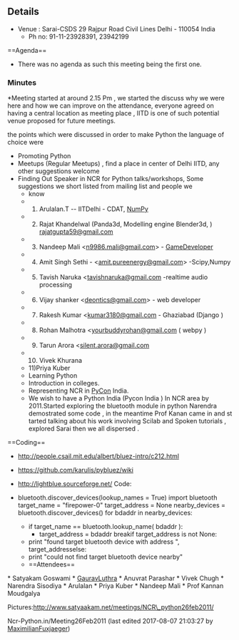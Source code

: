 Details
-------

* Venue : Sarai-CSDS 29 Rajpur Road Civil Lines Delhi - 110054 India 
  + Ph no: 91-11-23928391, 23942199

==Agenda== 

* There was no agenda as such this meeting being the first one.

### Minutes

\*Meeting started at around 2.15 Pm , we started the discuss why we were here and how we can improve on the attendance, everyone agreed on having a central location as meeting place , IITD is one of such potential venue proposed for future meetings. 

the points which were discussed in order to make Python the language of choice were 

* Promoting Python
* Meetups (Regular Meetups) , find a place in center of Delhi IITD, any other suggestions welcome
* Finding Out Speaker in NCR for Python talks/workshops, Some suggestions we short listed from mailing list and people we 
  + know
  + 1) Arulalan.T -- IITDelhi - CDAT, [NumPy](https://github.com/elena/python-wiki-replica/blob/main/reference-technical/NumPy)
  + 2) Rajat Khandelwal (Panda3d, Modelling engine Blender3d, ) [rajatgupta59@gmail.com](mailto:rajatgupta59@gmail.com)
  + 3) Nandeep Mali <[n9986.mali@gmail.com](mailto:n9986.mali@gmail.com)> - [GameDeveloper](/moin/GameDeveloper)
  + 4) Amit Singh Sethi - <[amit.pureenergy@gmail.com](mailto:amit.pureenergy@gmail.com)> -Scipy,Numpy
  + 5) Tavish Naruka <[tavishnaruka@gmail.com](mailto:tavishnaruka@gmail.com) -realtime audio processing
  + 6) Vijay shanker <[deontics@gmail.com](mailto:deontics@gmail.com)> - web developer
  + 7) Rakesh Kumar <[kumar3180@gmail.com](mailto:kumar3180@gmail.com) - Ghaziabad (Django )
  + 8) Rohan Malhotra <[yourbuddyrohan@gmail.com](mailto:yourbuddyrohan@gmail.com) ( webpy )
  + 9) Tarun Arora <[silent.arora@gmail.com](mailto:silent.arora@gmail.com)
  + 10) Vivek Khurana
  + 11)Priya Kuber
  + Learning Python
  + Introduction in colleges.
  + Representing NCR in [PyCon](https://github.com/elena/python-wiki-replica/blob/main/events-major/PyCon) India.
  + We wish to have a Python India (Pycon India ) In NCR area by 2011.Started exploring the bluetooth module in python Narendra demostrated some code , in the meantime Prof Kanan came in and st tarted talking about his work involving Scilab and Spoken tutorials , explored Sarai then we all dispersed .

==Coding== 

* <http://people.csail.mit.edu/albert/bluez-intro/c212.html>
* <https://github.com/karulis/pybluez/wiki>
* <http://lightblue.sourceforge.net/> Code:

* bluetooth.discover\_devices(lookup\_names = True) import bluetooth target\_name = "firepower-0" target\_address = None nearby\_devices = bluetooth.discover\_devices() for bdaddr in nearby\_devices: 
  + if target\_name == bluetooth.lookup\_name( bdaddr ): 
    - target\_address = bdaddr breakif target\_address is not None: 
  + print "found target bluetooth device with address ", target\_addresselse: 
  + print "could not find target bluetooth device nearby"
  + ==Attendees==

\* Satyakam Goswami \* [GauravLuthra](/moin/GauravLuthra) \* Anuvrat Parashar \* Vivek Chugh \* Narendra Sisodiya \* Arulalan \* Priya Kuber \* Nandeep Mali \* Prof Kannan Moudgalya 

Pictures:http://www.satyaakam.net/meetings/NCR\_python26feb2011/ 

Ncr-Python.in/Meeting26Feb2011 (last edited 2017-08-07 21:03:27 by [MaximilianFuxjaeger](/moin/MaximilianFuxjaeger "Maximilian Fuxjäger @ 62-46-157-129.adsl.highway.telekom.at[62.46.157.129]"))
